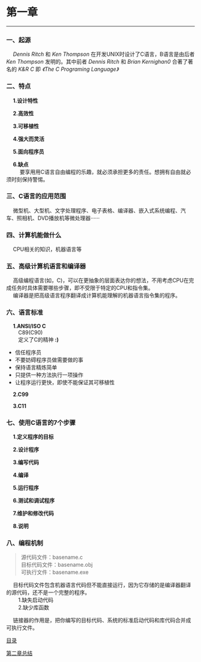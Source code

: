 # 第一章 #
***
### 一、起源 ###
&emsp; *Dennis Ritch* 和 *Ken Thompson* 在开发UNIX时设计了C语言，B语言是由后者 *Ken Thompson* 发明的。其中前者 *Dennis Ritch* 和 *Brian Kernighan0* 合著了著名的 *K&R C* 即 *《The C Programing Language》* 

### 二、特点 ###
&emsp; **1.设计特性**  

&emsp; **2.高效性**  

&emsp; **3.可移植性**
  
&emsp; **4.强大而灵活**
  
&emsp; **5.面向程序员**
  
&emsp; **6.缺点**    
&emsp; &emsp; 要享用用C语言自由编程的乐趣，就必须承担更多的责任。想拥有自由就必须时刻保持警惕。

### 三、C语言的应用范围 ###

&emsp; 微型机、大型机、文字处理程序、电子表格、编译器、嵌入式系统编程、汽车、照相机、DVD播放机等微处理器······

### 四、计算机能做什么 ###

&emsp; CPU相关的知识，机器语言等

### 五、高级计算机语言和编译器 ###

&emsp; 高级编程语言(如，C)，可以在更抽象的层面表达你的想法，不用考虑CPU在完成任务时具体需要哪些步骤，即不受限于特定的CPU和指令集。  
&emsp; 编译器是把高级语言程序翻译成计算机能理解的机器语言指令集的程序。

### 六、语言标准 ###

&emsp; **1.ANSI/ISO C**  
&emsp;&emsp;  C89(C90)  
&emsp;&emsp; 定义了C的精神 **:)**
> 
- 信任程序员
- 不要妨碍程序员做需要做的事
- 保持语言精炼简单
- 只提供一种方法执行一项操作
- 让程序运行更快，即使不能保证其可移植性  

&emsp; **2.C99** 
 
&emsp; **3.C11**

### 七、使用C语言的7个步骤 ###

&emsp; **1.定义程序的目标**  

&emsp; **2.设计程序**  

&emsp; **3.编写代码**  

&emsp; **4.编译**  

&emsp; **5.运行程序**  

&emsp; **6.测试和调试程序**  

&emsp; **7.维护和修改代码**  

&emsp; **8.说明**  

### 八、编程机制 ###

> 源代码文件：basename.c  
> 目标代码文件：basename.obj  
> 可执行文件：basename.exe  

&emsp; 目标代码文件包含机器语言代码但不能直接运行，因为它存储的是编译器翻译的源代码，还不是一个完整的程序。  
&emsp;&emsp; 1.缺失启动代码  
&emsp;&emsp; 2.缺少库函数  

&emsp; 链接器的作用是，把你编写的目标代码、系统的标准启动代码和库代码合并成可执行文件。

[目录](../README.md)

[第二章总结](../chapter2/sum2.md)


  
